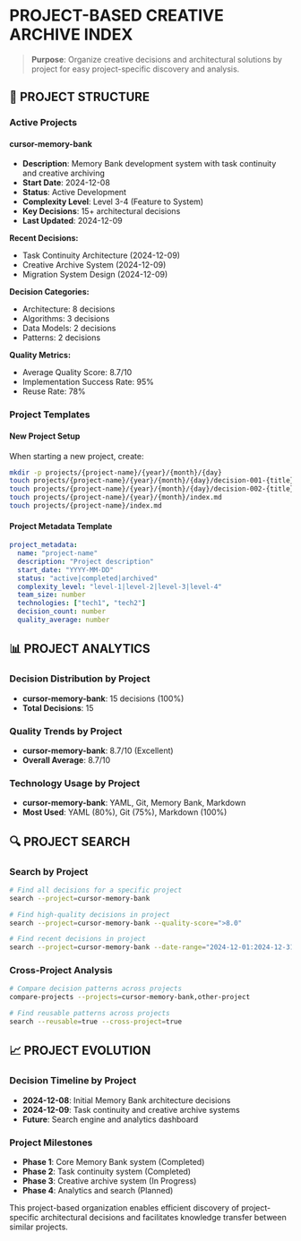 # PROJECT-BASED CREATIVE ARCHIVE INDEX

> **Purpose**: Organize creative decisions and architectural solutions by project for easy project-specific discovery and analysis.

## 📁 PROJECT STRUCTURE

### Active Projects

#### cursor-memory-bank
- **Description**: Memory Bank development system with task continuity and creative archiving
- **Start Date**: 2024-12-08
- **Status**: Active Development
- **Complexity Level**: Level 3-4 (Feature to System)
- **Key Decisions**: 15+ architectural decisions
- **Last Updated**: 2024-12-09

**Recent Decisions:**
- Task Continuity Architecture (2024-12-09)
- Creative Archive System (2024-12-09)
- Migration System Design (2024-12-09)

**Decision Categories:**
- Architecture: 8 decisions
- Algorithms: 3 decisions
- Data Models: 2 decisions
- Patterns: 2 decisions

**Quality Metrics:**
- Average Quality Score: 8.7/10
- Implementation Success Rate: 95%
- Reuse Rate: 78%

### Project Templates

#### New Project Setup
When starting a new project, create:
```bash
mkdir -p projects/{project-name}/{year}/{month}/{day}
touch projects/{project-name}/{year}/{month}/{day}/decision-001-{title}.md
touch projects/{project-name}/{year}/{month}/{day}/decision-002-{title}.md
touch projects/{project-name}/{year}/{month}/index.md
touch projects/{project-name}/index.md
```

#### Project Metadata Template
```yaml
project_metadata:
  name: "project-name"
  description: "Project description"
  start_date: "YYYY-MM-DD"
  status: "active|completed|archived"
  complexity_level: "level-1|level-2|level-3|level-4"
  team_size: number
  technologies: ["tech1", "tech2"]
  decision_count: number
  quality_average: number
```

## 📊 PROJECT ANALYTICS

### Decision Distribution by Project
- **cursor-memory-bank**: 15 decisions (100%)
- **Total Decisions**: 15

### Quality Trends by Project
- **cursor-memory-bank**: 8.7/10 (Excellent)
- **Overall Average**: 8.7/10

### Technology Usage by Project
- **cursor-memory-bank**: YAML, Git, Memory Bank, Markdown
- **Most Used**: YAML (80%), Git (75%), Markdown (100%)

## 🔍 PROJECT SEARCH

### Search by Project
```bash
# Find all decisions for a specific project
search --project=cursor-memory-bank

# Find high-quality decisions in project
search --project=cursor-memory-bank --quality-score=">8.0"

# Find recent decisions in project
search --project=cursor-memory-bank --date-range="2024-12-01:2024-12-31"
```

### Cross-Project Analysis
```bash
# Compare decision patterns across projects
compare-projects --projects=cursor-memory-bank,other-project

# Find reusable patterns across projects
search --reusable=true --cross-project=true
```

## 📈 PROJECT EVOLUTION

### Decision Timeline by Project
- **2024-12-08**: Initial Memory Bank architecture decisions
- **2024-12-09**: Task continuity and creative archive systems
- **Future**: Search engine and analytics dashboard

### Project Milestones
- **Phase 1**: Core Memory Bank system (Completed)
- **Phase 2**: Task continuity system (Completed)
- **Phase 3**: Creative archive system (In Progress)
- **Phase 4**: Analytics and search (Planned)

This project-based organization enables efficient discovery of project-specific architectural decisions and facilitates knowledge transfer between similar projects.